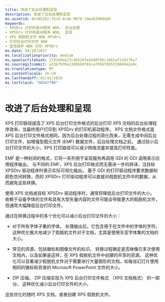 ```yaml
---
title: 改进了后台处理和呈现
description: 改进了后台处理和呈现
ms.assetid: 0e385282-fbc8-4c4b-9070-19ee8290ddd6
keywords:
- XPSDrv 打印机驱动程序 WDK、 后台处理
- XPSDrv 打印机驱动程序 WDK、 呈现
- XPS 假脱机文件 WDK XPSDrv
- 打印后台打印文件 WDK
- 呈现插件 WDK 打印 XPSDrv
ms.date: 04/20/2017
ms.localizationpriority: medium
ms.openlocfilehash: 1fd249ee27c4d226fe45d0f45c1b61af2c6176a7
ms.sourcegitcommit: a33b7978e22d5bb9f65ca7056f955319049a2e4c
ms.translationtype: MT
ms.contentlocale: zh-CN
ms.lasthandoff: 01/31/2019
ms.locfileid: "56547798"
---
```

# <a name="improved-spooling-and-rendering"></a>改进了后台处理和呈现


XPS 打印路径提高了 XPS 后台打印文件格式的后台打印 XPS 文档的后台处理程序效率，当最终用户打印到 XPSDrv 的打印机驱动程序。 XPS 文档文件格式是 XPS 后台打印文件格式相同，因为后台处理过程的简化而来，无需生成中间后台打印文件，如增强型图元文件 (EMF) 数据文件，后台处理文档之前。 通过较小后台打印文件的大小，XPS 打印路径可以减少网络流量并提高打印性能。

EMF 是一种封闭的格式，它将一系列用于呈现服务再调用 GDI 的 GDI 调用表示应用程序输出。 与不同的 EMF，XPS 后台打印格式而无需进一步的转译，当目标 XPSDrv 驱动程序时表示实际可视化输出。 基于 GDI 的打印驱动程序要求数据和颜色空间转换，而的 XPSDrv 打印驱动程序可以直接对假脱机文件中的数据，从而避免这些转换。

使用 XPS 文档或目标 XPSDrv 驱动程序时，通常将降低后台打印文件的大小。 依赖于设备字体的文件和具有大型矢量内容的文件可能会导致更大的假脱机文件，但通常大幅降低后台打印文件。

通过在转换过程中的多个优化可以减小后台打印文件的大小：

-   对于所有字体子集的字体。 处理输出后，它包含用于在文件中的字体的字符。 这种优化极大地减少了假脱机文件对于文档，尤其是使用东亚字体集的文档的大小。

-   常见的资源，包括徽标和图像文件的标识。 转换过程确定是否映像已多次使用文档内，以及如果是这样，在 XPS 假脱机文件中创建的共享的资源。 这种优化可以显著减少假脱机文件对于需要进行大量图形的文档，如每张幻灯片使用相同的徽标和背景的 Microsoft PowerPoint 文件的大小。

-   ZIP 压缩。 ZIP 压缩实现为 XPS 后台打印文件格式 （XPS 文档格式） 的一部分。 这种优化减小后台打印文件的大小。

这些优化时随时 XPS 文档，或者创建 XPS 假脱机文件。

 

 




